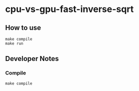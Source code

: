 # cpu-vs-gpu-fast-inverse-sqrt

## How to use

```
make compile
make run
```

## Developer Notes

### Compile

```
make compile
```